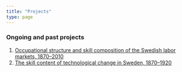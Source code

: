 ```yaml
---
title: "Projects"
type: page
---
```



### Ongoing and past projects

1. [Occupational structure and skill composition of the Swedish labor markets, 1870–2010](/projects/occupational_structure_sweden/)
2. [The skill content of technological change in Sweden, 1870–1920](/projects/skill_change_sweden/)
